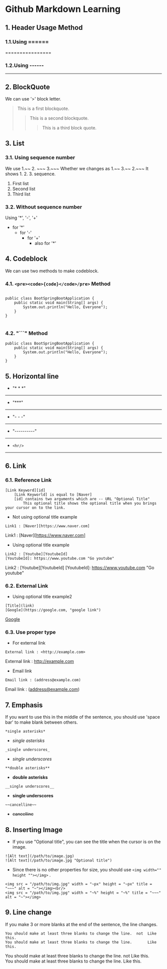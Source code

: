 # Github Markdown Learning
## 1. Header Usage Method

### 1.1.Using ======
================

### 1.2.Using ------
----------------

## 2. BlockQuote
We can use '>' block letter.

> This is a first blockquote.
> > This is a second blockquote.
> > > This is a third block quote.

## 3. List

### 3.1. Using sequence number
We use 1.~~ 2. ~~~ 3.~~~
Whether we changes as 1.~~ 3.~~ 2.~~~ It shows 1. 2. 3. sequence.

1. First list
3. Second list
3. Third list

### 3.2. Without sequence number
Using '*', '-', '+'
* for '*'
    - for '-'
        + for '+'
            * also for '*'
        
## 4. Codeblock
We can use two methods to make codeblock.
### 4.1. ```<pre><code>{code}</code>/pre>``` Method 

<pre>
<code>
public class BootSpringBootApplication {
    public static void main(String[] args) {
        System.out.println("Hello, Everyone");
    }
}
</code>
</pre>

### 4.2. "```" Method

```
public class BootSpringBootApplication {
    public static void main(String[] args) {
        System.out.println("Hello, Everyone");
    }
}
```

## 5. Horizontal line 

* "* * *" 
* * *
* "***"
***
* "- - -"
- - -
* "----------"
----------------
* ```<hr/>```
<hr/>

## 6. Link
### 6.1. Reference Link

```
[Link Keyword][id]
    [Link Keyworld] is equal to [Naver]   
    [id] contains two arguments which are -- URL "Optional Title"
        This optional title shows the optional title when you brings your cursor on to the link.
```
* Not using optional title example
```
Link1 : [Naver][https://www.naver.com]
```
Link1 : [Naver][https://www.naver.com]

* Using optional title example
```
Link2 : [Youtube][YoutubeId]
[YoutubeId]: https://www.youtube.com "Go youtube"
```
Link2 : [Youtube][YoutubeId]
[YoutubeId]: https://www.youtube.com "Go youtube"

### 6.2. External Link

* Using optional title example2
```
[Title](link)
[Google](https://google.com, "google link")
```
[Google](https://google.com, "google link")

### 6.3. Use proper type

* For external link
``` 
External link : <http://example.com>
```
External link : <http://example.com>

* Email link
```
Email link : (address@example.com)
```
Email link : (address@example.com)

## 7. Emphasis
If you want to use this in the middle of the sentence, you should use 'space bar' to make blank between others.

```
*single asterisks*
```
- *single asterisks*
```
_single underscores_
```
- _single underscores_
```
**double asterisks**
```
- **double asterisks**
```
__single underscores__
```
- __single underscores__
```
~~cancelline~~
```
- ~~cancelline~~

## 8. Inserting Image

* If you use "Optional title", you can see the title when the cursor is on the image. 
```
![Alt text](/path/to/image.jpg)
![Alt text](/path/to/image.jpg "Optional title")
```

* Since there is no other properties for size, you should use ```<img width="" height ""></img>``` .

```
<img src = "/path/to/img.jpg" width = "~px" height = "~px" title = "~~~" alt = "~"></img><br/>
<img src = "/path/to/img.jpg" width = "~%" height = "~%" title = "~~~" alt = "~"></img>
```

## 9. Line change
If you make 3 or more blanks at the end of the sentence, the line changes.
```
You should make at least three blanks to change the line.  not  Like this.
You should make at least three blanks to change the line.       Like this.
```
You should make at least three blanks to change the line.  not  Like this.           
You should make at least three blanks to change the line.       Like this. 
